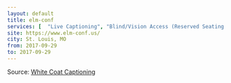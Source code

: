 ```yaml
---
layout: default
title: elm-conf
services: [  "Live Captioning", "Blind/Vision Access (Reserved Seating Near Stage) on Request", "Mobility Access", "Quiet / Rest Area", "Restrooms: All-Gender / Gender-Neutral", "Service Animals Welcome", "Sign Language Interpreting (Based on Interest)" ]
site: https://www.elm-conf.us/
city: St. Louis, MO
from: 2017-09-29
to: 2017-09-29
---
```


Source: [White Coat Captioning](http://www.whitecoatcaptioning.com/)
